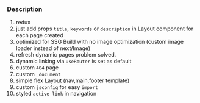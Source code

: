 ### Description

1. redux
2. just add props `title`, `keywords` or `description` in Layout component for each page created
3. optimized for SSG Build with no image optimization (custom image loader instead of next/Image)
4. refresh dynamic pages problem solved.
5. dynamic linking via `useRouter` is set as default
6. custom `404` page
7. custom `_document`
8. simple flex Layout (nav,main,footer template)
9. custom `jsconfig` for easy `import`
10. styled `active link` in navigation
